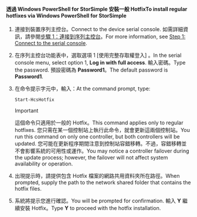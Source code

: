 <!--author=SharS last changed: 9/17/15-->

#### <a name="to-install-regular-hotfixes-via-windows-powershell-for-storsimple"></a><span data-ttu-id="b199e-101">透過 Windows PowerShell for StorSimple 安裝一般 Hotfix</span><span class="sxs-lookup"><span data-stu-id="b199e-101">To install regular hotfixes via Windows PowerShell for StorSimple</span></span>
1. <span data-ttu-id="b199e-102">連接到裝置序列主控台。</span><span class="sxs-lookup"><span data-stu-id="b199e-102">Connect to the device serial console.</span></span> <span data-ttu-id="b199e-103">如需詳細資訊，請參閱[步驟 1：連接到序列主控台](../articles/storsimple/storsimple-update-device.md#step1)。</span><span class="sxs-lookup"><span data-stu-id="b199e-103">For more information, see [Step 1: Connect to the serial console](../articles/storsimple/storsimple-update-device.md#step1).</span></span>
2. <span data-ttu-id="b199e-104">在序列主控台功能表中，選取選項 1 [使用完整存取權登入] 。</span><span class="sxs-lookup"><span data-stu-id="b199e-104">In the serial console menu, select option 1, **Log in with full access**.</span></span> <span data-ttu-id="b199e-105">輸入密碼。</span><span class="sxs-lookup"><span data-stu-id="b199e-105">Type the password.</span></span> <span data-ttu-id="b199e-106">預設密碼為 **Password1**。</span><span class="sxs-lookup"><span data-stu-id="b199e-106">The default password is **Password1**.</span></span>
3. <span data-ttu-id="b199e-107">在命令提示字元中，輸入：</span><span class="sxs-lookup"><span data-stu-id="b199e-107">At the command prompt, type:</span></span>
   
    ```
    Start-HcsHotfix
    ```
   
    > [!IMPORTANT]
    >
    > <span data-ttu-id="b199e-108">這個命令只適用於一般的 Hotfix。</span><span class="sxs-lookup"><span data-stu-id="b199e-108">This command applies only to regular hotfixes.</span></span> <span data-ttu-id="b199e-109">您只需在某一個控制站上執行此命令，就會更新這兩個控制站。</span><span class="sxs-lookup"><span data-stu-id="b199e-109">You run this command on only one controller, but both controllers will be updated.</span></span>
    > <span data-ttu-id="b199e-110">您可能在更新程序期間注意到控制站容錯移轉。不過，容錯移轉並不會影響系統的可用性或運作。</span><span class="sxs-lookup"><span data-stu-id="b199e-110">You may notice a controller failover during the update process; however, the failover will not affect system availability or operation.</span></span>

4. <span data-ttu-id="b199e-111">出現提示時，請提供包含 Hotfix 檔案的網路共用資料夾所在路徑。</span><span class="sxs-lookup"><span data-stu-id="b199e-111">When prompted, supply the path to the network shared folder that contains the hotfix files.</span></span>
5. <span data-ttu-id="b199e-112">系統將提示您進行確認。</span><span class="sxs-lookup"><span data-stu-id="b199e-112">You will be prompted for confirmation.</span></span> <span data-ttu-id="b199e-113">輸入 **Y** 繼續安裝 Hotfix。</span><span class="sxs-lookup"><span data-stu-id="b199e-113">Type **Y** to proceed with the hotfix installation.</span></span>

